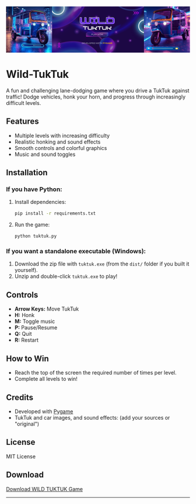 ![Banner](https://github.com/dhananjayaDev/wild-tuktuk/blob/master/assets/banner01.png)

# Wild-TukTuk

A fun and challenging lane-dodging game where you drive a TukTuk against traffic! Dodge vehicles, honk your horn, and progress through increasingly difficult levels.

## Features
- Multiple levels with increasing difficulty
- Realistic honking and sound effects
- Smooth controls and colorful graphics
- Music and sound toggles

## Installation

### If you have Python:
1. Install dependencies:
   ```sh
   pip install -r requirements.txt
   ```
2. Run the game:
   ```sh
   python tuktuk.py
   ```

### If you want a standalone executable (Windows):
1. Download the zip file with `tuktuk.exe` (from the `dist/` folder if you built it yourself).
2. Unzip and double-click `tuktuk.exe` to play!

## Controls
- **Arrow Keys:** Move TukTuk
- **H:** Honk
- **M:** Toggle music
- **P:** Pause/Resume
- **Q:** Quit
- **R:** Restart

## How to Win
- Reach the top of the screen the required number of times per level.
- Complete all levels to win!

## Credits
- Developed with [Pygame](https://www.pygame.org/)
- TukTuk and car images, and sound effects: (add your sources or "original")

## License
MIT License 

## Download
[Download WILD TUKTUK Game](https://github.com/dhananjayaDev/wild-tuktuk/blob/master/dist/Wild-TukTuk.exe)

---
